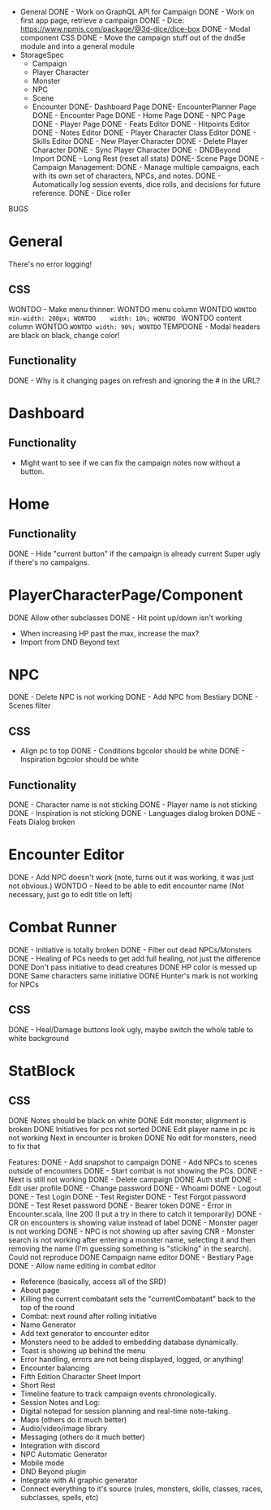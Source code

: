 
- General
DONE  - Work on GraphQL API for Campaign
DONE  - Work on first app page, retrieve a campaign
DONE  - Dice: https://www.npmjs.com/package/@3d-dice/dice-box
DONE  - Modal component CSS
DONE  - Move the campaign stuff out of the dnd5e module and into a general module
- StorageSpec 
  - Campaign
  - Player Character
  - Monster
  - NPC
  - Scene
  - Encounter
DONE- Dashboard Page
DONE- EncounterPlanner Page
DONE - Encounter Page
DONE - Home Page
DONE - NPC Page
DONE - Player Page
DONE - Feats Editor
DONE - Hitpoints Editor
DONE - Notes Editor
DONE - Player Character Class Editor
DONE - Skills Editor
DONE - New Player Character
DONE - Delete Player Character
DONE - Sync Player Character
DONE - DNDBeyond Import
DONE - Long Rest (reset all stats)
DONE- Scene Page
DONE - Campaign Management:
DONE  - Manage multiple campaigns, each with its own set of characters, NPCs, and notes.
DONE  - Automatically log session events, dice rolls, and decisions for future reference.
DONE - Dice roller


BUGS
# General
There's no error logging!
## CSS
WONTDO - Make menu thinner:
WONTDO menu column
WONTDO ```
WONTDO min-width: 200px;
WONTDO    width: 10%;
WONTDO  ```
WONTDO content column
WONTDO ```
WONTDO width: 90%;
WONTDO ```
TEMPDONE - Modal headers are black on black, change color! 
## Functionality
DONE - Why is it changing pages on refresh and ignoring the # in the URL?
# Dashboard
## Functionality
- Might want to see if we can fix the campaign notes now without a button.
# Home
## Functionality
DONE - Hide "current button" if the campaign is already current
Super ugly if there's no campaigns.
# PlayerCharacterPage/Component
DONE Allow other subclasses
DONE - Hit point up/down isn't working
- When increasing HP past the max, increase the max?
- Import from DND Beyond text
# NPC
DONE - Delete NPC is not working
DONE - Add NPC from Bestiary
DONE - Scenes filter
## CSS
- Align pc to top
DONE - Conditions bgcolor should be white
DONE - Inspiration bgcolor should be white
## Functionality
DONE - Character name is not sticking
DONE - Player name is not sticking
DONE - Inspiration is not sticking
DONE - Languages dialog broken
DONE - Feats Dialog broken
# Encounter Editor
DONE - Add NPC doesn't work (note, turns out it was working, it was just not obvious.)
WONTDO - Need to be able to edit encounter name (Not necessary, just go to edit title on left) 
# Combat Runner
DONE - Initiative is totally broken
DONE - Filter out dead NPCs/Monsters
DONE - Healing of PCs needs to get add full healing, not just the difference
DONE Don't pass initiative to dead creatures
DONE HP color is messed up
DONE Same characters same initiative
DONE  Hunter's mark is not working for NPCs
## CSS
DONE - Heal/Damage buttons look ugly, maybe switch the whole table to white background
# StatBlock
## CSS
DONE Notes should be black on white
DONE Edit monster, alignment is broken
DONE Initiatives for pcs not sorted
DONE Edit player name in pc is not working
Next in encounter is broken
DONE No edit for monsters, need to fix that

Features:
DONE - Add snapshot to campaign
DONE - Add NPCs to scenes outside of encounters
DONE - Start combat is not showing the PCs.
DONE - Next is still not working
DONE - Delete campaign
DONE Auth stuff
DONE - Edit user profile
DONE - Change password
DONE - Whoami
DONE - Logout
DONE - Test Login
DONE - Test Register
DONE - Test Forgot password
DONE - Test Reset password
DONE - Bearer token
DONE - Error in Encounter.scala, line 200 (I put a try in there to catch it temporarily)
DONE - CR on encounters is showing value instead of label
DONE - Monster pager is not working
DONE - NPC is not showing up after saving
CNR - Monster search is not working after entering a monster name, selecting it  and then removing the name (I'm guessing something is "sticiking" in the search). Could not reproduce
DONE Campaign name editor
DONE - Bestiary Page
DONE  - Allow name editing in combat editor
- Reference (basically, access all of the SRD)
- About page
- Killing the current combatant sets the "currentCombatant" back to the top of the round
- Combat: next round after rolling initiative
- Name Generator
- Add text generator to encounter editor
- Monsters need to be added to embedding database dynamically.
- Toast is showing up behind the menu
- Error handling, errors are not being displayed, logged, or anything!
- Encounter balancing
- Fifth Edition Character Sheet Import
- Short Rest
- Timeline feature to track campaign events chronologically.
- Session Notes and Log:
- Digital notepad for session planning and real-time note-taking.
- Maps (others do it much better)
- Audio/video/image library
- Messaging (others do it much better)
- Integration with discord
- NPC Automatic Generator
- Mobile mode
- DND Beyond plugin
- Integrate with AI graphic generator
- Connect everything to it's source (rules, monsters, skills, classes, races, subclasses, spells, etc)
